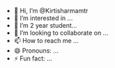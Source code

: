 - 👋 Hi, I’m @Kirtisharmamtr
- 👀 I’m interested in ...
- 🌱 I’m 2 year student...
- 💞️ I’m looking to collaborate on ...
- 📫 How to reach me ...
- 😄 Pronouns: ...
- ⚡ Fun fact: ...

<!---
Kirtisharmamtr/Kirtisharmamtr is a ✨ special ✨ repository because its `README.md` (this file) appears on your GitHub profile.
You can click the Preview link to take a look at your changes.
--->
